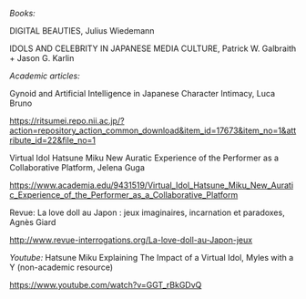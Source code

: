 *Books:*

DIGITAL BEAUTIES, Julius Wiedemann

IDOLS AND CELEBRITY IN JAPANESE MEDIA CULTURE, Patrick W. Galbraith + Jason G. Karlin

*Academic articles:*

Gynoid and Artificial Intelligence in Japanese Character Intimacy, Luca Bruno

https://ritsumei.repo.nii.ac.jp/?action=repository_action_common_download&item_id=17673&item_no=1&attribute_id=22&file_no=1

Virtual Idol Hatsune Miku New Auratic Experience of the Performer as a Collaborative Platform, Jelena Guga

https://www.academia.edu/9431519/Virtual_Idol_Hatsune_Miku_New_Auratic_Experience_of_the_Performer_as_a_Collaborative_Platform

Revue: La love doll au Japon : jeux imaginaires, incarnation et paradoxes, Agnès Giard

http://www.revue-interrogations.org/La-love-doll-au-Japon-jeux


*Youtube:*
Hatsune Miku Explaining The Impact of a Virtual Idol, Myles with a Y (non-academic resource)

https://www.youtube.com/watch?v=GGT_rBkGDvQ